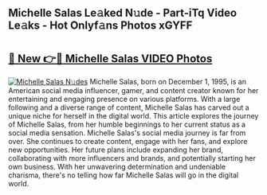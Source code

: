 ## Michelle Salas Le𝚊ked N𝚞de - Part-iTq Video Le𝚊ks - Hot Onlyf𝚊ns Photos xGYFF

# <h2><a href="http://ab36460.deff.icu/?id=Michelle+Salas">🔗 New 👉🔴 Michelle Salas VIDEO Photos</a></h2>

[![Michelle Salas N𝚞des](https://i.imgur.com/rIISA9y.gif)](http://ab36460.deff.icu/?id=Michelle+Salas)
Michelle Salas, born on December 1, 1995, is an American social media influencer, gamer, and content creator known for her entertaining and engaging presence on various platforms. With a large following and a diverse range of content, Michelle Salas has carved out a unique niche for herself in the digital world. This article explores the journey of Michelle Salas, from her humble beginnings to her current status as a social media sensation. Michelle Salas's social media journey is far from over. She continues to create content, engage with her fans, and explore new opportunities. Her future plans include expanding her brand, collaborating with more influencers and brands, and potentially starting her own business. With her unwavering determination and undeniable charisma, there's no telling how far Michelle Salas will go in the digital world.
